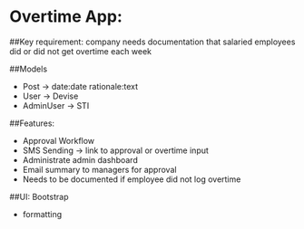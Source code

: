 # Overtime App:

##Key requirement: company needs documentation that salaried employees did or did not get overtime each week

##Models
- Post -> date:date rationale:text
- User -> Devise
- AdminUser -> STI

##Features:
- Approval Workflow
- SMS Sending -> link to approval or overtime input
- Administrate admin dashboard
- Email summary to managers for approval
- Needs to be documented if employee did not log overtime

##UI:
Bootstrap
- formatting
